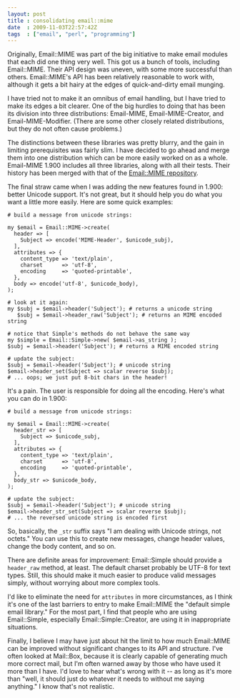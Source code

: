 ```yaml
---
layout: post
title : consolidating email::mime
date  : 2009-11-03T22:57:42Z
tags  : ["email", "perl", "programming"]
---
```

Originally, Email::MIME was part of the big initiative to make email modules
that each did one thing very well.  This got us a bunch of tools, including
Email::MIME.  Their API design was uneven, with some more successful than
others.  Email::MIME's API has been relatively reasonable to work with,
although it gets a bit hairy at the edges of quick-and-dirty email munging.

I have tried not to make it an omnibus of email handling, but I have tried to
make its edges a bit clearer.  One of the big hurdles to doing that has been
its division into three distributions: Email-MIME, Email-MIME-Creator, and
Email-MIME-Modifier.  (There are some other closely related distributions, but
they do not often cause problems.)

The distinctions between these libraries was pretty blurry, and the gain in
limiting prerequisites was fairly slim.  I have decided to go ahead and merge
them into one distribution which can be more easily worked on as a whole.
Email-MIME 1.900 includes all three libraries, along with all their tests.
Their history has been merged with that of the [Email::MIME
repository](http://github.com/rjbs/email-mime).

The final straw came when I was adding the new features found in 1.900: better
Unicode support.  It's not great, but it should help you do what you want a
little more easily.  Here are some quick examples:

    # build a message from unicode strings:

    my $email = Email::MIME->create(
      header => [
        Subject => encode('MIME-Header', $unicode_subj),
      ],
      attributes => {
        content_type => 'text/plain',
        charset      => 'utf-8',
        encoding     => 'quoted-printable',
      },
      body => encode('utf-8', $unicode_body),
    );

    # look at it again:
    my $subj = $email->header('Subject'); # returns a unicode string
       $subj = $email->header_raw('Subject'); # returns an MIME encoded string

    # notice that Simple's methods do not behave the same way
    my $simple = Email::Simple->new( $email->as_string );
    $subj = $email->header('Subject'); # returns a MIME encoded string

    # update the subject:
    $subj = $email->header('Subject'); # unicode string
    $email->header_set(Subject => scalar reverse $subj);
    # ... oops; we just put 8-bit chars in the header!

It's a pain.  The user is responsible for doing all the encoding.  Here's what
you can do in 1.900:

    # build a message from unicode strings:

    my $email = Email::MIME->create(
      header_str => [
        Subject => $unicode_subj,
      ],
      attributes => {
        content_type => 'text/plain',
        charset      => 'utf-8',
        encoding     => 'quoted-printable',
      },
      body_str => $unicode_body,
    );

    # update the subject:
    $subj = $email->header('Subject'); # unicode string
    $email->header_str_set(Subject => scalar reverse $subj);
    # ... the reversed unicode string is encoded first

So, basically, the `_str` suffix says "I am dealing with Unicode strings, not
octets."  You can use this to create new messages, change header values, change
the body content, and so on.

There are definite areas for improvement: Email::Simple should provide a
`header_raw` method, at least.  The default charset probably be UTF-8 for text
types.  Still, this should make it much easier to produce valid messages
simply, without worrying about more complex tools.

I'd like to eliminate the need for `attributes` in more circumstances, as I
think it's one of the last barriers to entry to make Email::MIME the "default
simple email library."  For the most part, I find that people who are using
Email::Simple, especially Email::Simple::Creator, are using it in inappropriate
situations.

Finally, I believe I may have just about hit the limit to how much Email::MIME
can be improved without significant changes to its API and structure.  I've
often looked at Mail::Box, because it is clearly capable of generating much
more correct mail, but I'm often warned away by those who have used it more
than I have.  I'd love to hear what's wrong with it -- as long as it's more
than "well, it should just do whatever it needs to without me saying anything."
I know that's not realistic.

